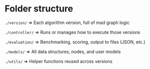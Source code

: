 # Folder structure

`./version/` => Each algorithm version, full of mad graph logic

`./controller/` => Runs or manages how to execute those versions

`./evaluation/` => Benchmarking, scoring, output to files (JSON, etc.)

`./models/` => All data structures, nodes, and user models

`./utils/` => Helper functions reused across versions
